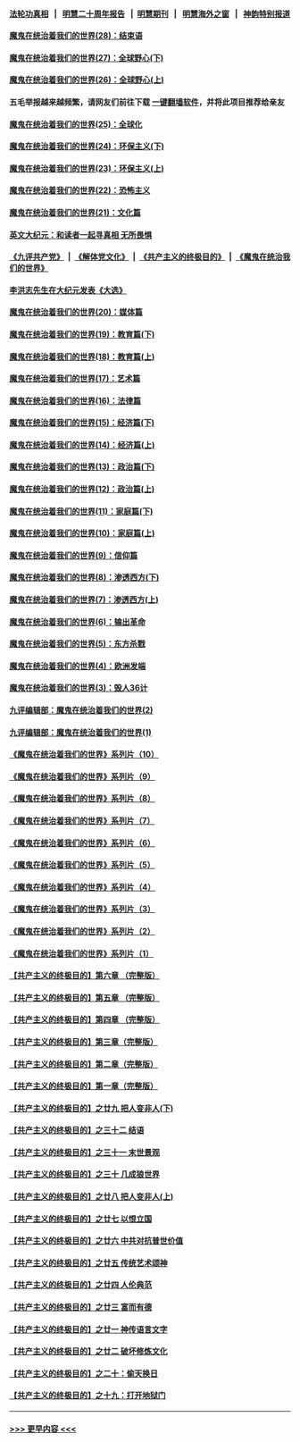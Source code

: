 #### [法轮功真相](https://github.com/gfw-breaker/truth/blob/master/README.md?t=0) &nbsp;&nbsp;|&nbsp;&nbsp; [明慧二十周年报告](https://github.com/gfw-breaker/mh-reports/blob/master/README.md?t=0) &nbsp;&nbsp;|&nbsp;&nbsp;[明慧期刊](https://github.com/gfw-breaker/mh-qikan) &nbsp;&nbsp;|&nbsp;&nbsp; [明慧海外之窗](https://github.com/gfw-breaker/mh-news/blob/master/README.md?t=0) &nbsp;&nbsp;|&nbsp;&nbsp; [神韵特别报道](https://github.com/gfw-breaker/mh-news/blob/master/shenyun.md?t=0)
#### [魔鬼在统治着我们的世界(28)：结束语](../pages/nsc422/n10936246.md?t=07141051) 
#### [魔鬼在统治着我们的世界(27)：全球野心(下)](../pages/nsc422/n10928319.md?t=07141051) 
#### [魔鬼在统治着我们的世界(26)：全球野心(上)](../pages/nsc422/n10900318.md?t=07141051) 
#### 五毛举报越来越频繁，请网友们前往下载 [一键翻墙软件](https://github.com/gfw-breaker/ssr-accounts)，并将此项目推荐给亲友
#### [魔鬼在统治着我们的世界(25)：全球化](../pages/nsc422/n10788205.md?t=07141051) 
#### [魔鬼在统治着我们的世界(24)：环保主义(下)](../pages/nsc422/n10695307.md?t=07141051) 
#### [魔鬼在统治着我们的世界(23)：环保主义(上)](../pages/nsc422/n10688613.md?t=07141051) 
#### [魔鬼在统治着我们的世界(22)：恐怖主义](../pages/nsc422/n10614727.md?t=07141051) 
#### [魔鬼在统治着我们的世界(21)：文化篇](../pages/nsc422/n10597706.md?t=07141051) 
#### [英文大纪元：和读者一起寻真相 无所畏惧](../pages/nsc422/n12542027.md?t=07141051) 
#### [《九评共产党》](https://github.com/begood0513/9ping.md/blob/master/README.md) &nbsp;|&nbsp; [《解体党文化》](../../../../jtdwh.md/blob/master/README.md)  &nbsp;|&nbsp; [《共产主义的终极目的》](../../../../gczydzjmd.md/blob/master/README.md) &nbsp;|&nbsp; [《魔鬼在统治我们的世界》](../../../../mgztzwmdsj.md/blob/master/README.md) 
#### [李洪志先生在大纪元发表《大选》](../pages/nsc422/n12534746.md?t=07141051) 
#### [魔鬼在统治着我们的世界(20)：媒体篇](../pages/nsc422/n10586579.md?t=07141051) 
#### [魔鬼在统治着我们的世界(19)：教育篇(下)](../pages/nsc422/n10564808.md?t=07141051) 
#### [魔鬼在统治着我们的世界(18)：教育篇(上)](../pages/nsc422/n10526970.md?t=07141051) 
#### [魔鬼在统治着我们的世界(17)：艺术篇](../pages/nsc422/n10499093.md?t=07141051) 
#### [魔鬼在统治着我们的世界(16)：法律篇](../pages/nsc422/n10485969.md?t=07141051) 
#### [魔鬼在统治着我们的世界(15)：经济篇(下)](../pages/nsc422/n10469975.md?t=07141051) 
#### [魔鬼在统治着我们的世界(14)：经济篇(上)](../pages/nsc422/n10457370.md?t=07141051) 
#### [魔鬼在统治着我们的世界(13)：政治篇(下)](../pages/nsc422/n10448270.md?t=07141051) 
#### [魔鬼在统治着我们的世界(12)：政治篇(上)](../pages/nsc422/n10444576.md?t=07141051) 
#### [魔鬼在统治着我们的世界(11)：家庭篇(下)](../pages/nsc422/n10440961.md?t=07141051) 
#### [魔鬼在统治着我们的世界(10)：家庭篇(上)](../pages/nsc422/n10435448.md?t=07141051) 
#### [魔鬼在统治着我们的世界(9)：信仰篇](../pages/nsc422/n10432159.md?t=07141051) 
#### [魔鬼在统治着我们的世界(8)：渗透西方(下)](../pages/nsc422/n10429603.md?t=07141051) 
#### [魔鬼在统治着我们的世界(7)：渗透西方(上)](../pages/nsc422/n10426013.md?t=07141051) 
#### [魔鬼在统治着我们的世界(6)：输出革命](../pages/nsc422/n10421536.md?t=07141051) 
#### [魔鬼在统治着我们的世界(5)：东方杀戮](../pages/nsc422/n10417707.md?t=07141051) 
#### [魔鬼在统治着我们的世界(4)：欧洲发端](../pages/nsc422/n10414890.md?t=07141051) 
#### [魔鬼在统治着我们的世界(3)：毁人36计](../pages/nsc422/n10411583.md?t=07141051) 
#### [九评编辑部：魔鬼在统治着我们的世界(2)](../pages/nsc422/n10410036.md?t=07141051) 
#### [九评编辑部：魔鬼在统治着我们的世界(1)](../pages/nsc422/n10406825.md?t=07141051) 
#### [《魔鬼在统治着我们的世界》系列片（10）](../pages/nsc422/n12292670.md?t=07141051) 
#### [《魔鬼在统治着我们的世界》系列片（9）](../pages/nsc422/n12290859.md?t=07141051) 
#### [《魔鬼在统治着我们的世界》系列片（8）](../pages/nsc422/n12287445.md?t=07141051) 
#### [《魔鬼在统治着我们的世界》系列片（7）](../pages/nsc422/n12283425.md?t=07141051) 
#### [《魔鬼在统治着我们的世界》系列片（6）](../pages/nsc422/n12282314.md?t=07141051) 
#### [《魔鬼在统治着我们的世界》系列片（5）](../pages/nsc422/n12281419.md?t=07141051) 
#### [《魔鬼在统治着我们的世界》系列片（4）](../pages/nsc422/n12274024.md?t=07141051) 
#### [《魔鬼在统治着我们的世界》系列片（3）](../pages/nsc422/n12271322.md?t=07141051) 
#### [《魔鬼在统治着我们的世界》系列片（2）](../pages/nsc422/n12269049.md?t=07141051) 
#### [《魔鬼在统治着我们的世界》系列片（1）](../pages/nsc422/n12267575.md?t=07141051) 
#### [【共产主义的终极目的】第六章 （完整版）](../pages/nsc422/n11428913.md?t=07141051) 
#### [【共产主义的终极目的】第五章 （完整版）](../pages/nsc422/n11428912.md?t=07141051) 
#### [【共产主义的终极目的】第四章 （完整版）](../pages/nsc422/n11428907.md?t=07141051) 
#### [【共产主义的终极目的】第三章（完整版）](../pages/nsc422/n11428848.md?t=07141051) 
#### [【共产主义的终极目的】第二章（完整版）](../pages/nsc422/n11428831.md?t=07141051) 
#### [【共产主义的终极目的】第一章（完整版）](../pages/nsc422/n11417651.md?t=07141051) 
#### [【共产主义的终极目的】之廿九 把人变非人(下)](../pages/nsc422/n11344140.md?t=07141051) 
#### [【共产主义的终极目的】之三十二 结语](../pages/nsc422/n11360535.md?t=07141051) 
#### [【共产主义的终极目的】之三十一 末世景观](../pages/nsc422/n11351129.md?t=07141051) 
#### [【共产主义的终极目的】之三十 几成狼世界](../pages/nsc422/n11348280.md?t=07141051) 
#### [【共产主义的终极目的】之廿八 把人变非人(上)](../pages/nsc422/n11340492.md?t=07141051) 
#### [【共产主义的终极目的】之廿七 以恨立国](../pages/nsc422/n11336944.md?t=07141051) 
#### [【共产主义的终极目的】之廿六 中共对抗普世价值](../pages/nsc422/n11324785.md?t=07141051) 
#### [【共产主义的终极目的】之廿五 传统艺术颂神](../pages/nsc422/n11296396.md?t=07141051) 
#### [【共产主义的终极目的】之廿四 人伦典范](../pages/nsc422/n11296397.md?t=07141051) 
#### [【共产主义的终极目的】之廿三 富而有德](../pages/nsc422/n11283598.md?t=07141051) 
#### [【共产主义的终极目的】之廿一 神传语言文字](../pages/nsc422/n11263265.md?t=07141051) 
#### [【共产主义的终极目的】之廿二 破坏修炼文化](../pages/nsc422/n11245728.md?t=07141051) 
#### [【共产主义的终极目的】之二十：偷天换日](../pages/nsc422/n11238846.md?t=07141051) 
#### [【共产主义的终极目的】之十九：打开地狱门](../pages/nsc422/n11206376.md?t=07141051) 

----
#### [ >>> 更早内容 <<< ](../indexes/nsc422-earlier.md)
